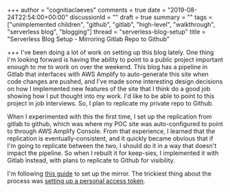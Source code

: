 +++
author = "cognitiaclaeves"
comments = true
date = "2019-08-24T22:54:00+00:00"
discussionId = ""
draft = true
summary = ""
tags = ["unimplemented children", "github", "gitlab", "high-level", "walkthrough", "serverless blog", "blogging"]
thread = "serverless-blog-setup"
title = "Serverless Blog Setup - Mirroring Gitlab Repo to Github"

+++
I've been doing a lot of work on setting up this blog lately. One thing I'm looking forward is having the ability to point to a public project important enough to me to work on over the weekend. This blog has a pipeline in Gitlab that interfaces with AWS Amplify to auto-generate this site when code changes are pushed, and I've made some interesting design decisions on how I implemented new features of the site that I think do a good job showing how I put thought into my work. I'd like to be able to point to this project in job interviews. So, I plan to replicate my private repo to Github.

When I experimented with this the first time, I set up the replication from gitlab to github, which was where my POC site was auto-configured to point to through AWS Amplify Console. From that experience, I learned that the replication is eventually-consistent, and it quickly became obvious that if I'm going to replicate between the two, I should do it in a way that doesn't impact the pipeline. So when I rebuilt it for keep-sies, I implemented it with Gitlab instead, with plans to replicate to Github for visibility.

I'm following [this guide](https://docs.gitlab.com/ee/workflow/repository_mirroring.html#setting-up-a-push-mirror-from-gitlab-to-github-core "Mirror from Gitlab to Github") to set up the mirror. The trickiest thing about the process was [setting up a personal access token](https://help.github.com/en/articles/creating-a-personal-access-token-for-the-command-line "Creating personal access token").